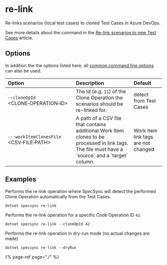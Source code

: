 # re-link

Re-links scenarios (local test cases) to cloned Test Cases in Azure DevOps.

See more details about the command in the [Re-link scenarios to new Test Cases](../../features/common-synchronization-features/re-link-scenarios.md) article.

## Options

In addition the the options listed here, all [common command line options](./#common-command-line-options) can also be used.

<table>
  <thead>
    <tr>
      <th style="text-align:left">Option</th>
      <th style="text-align:left">Description</th>
      <th style="text-align:left">Default</th>
    </tr>
  </thead>
  <tbody>
    <tr>
      <td style="text-align:left"><code>--cloneOpId </code>&lt;CLONE&#x2011;OPERATION&#x2011;ID&gt;</td>
      <td style="text-align:left">The Id (e.g. <code>11</code>) of the Clone Operation the scenarios should be re-linked for.</td>
      <td
      style="text-align:left">detect from Test Cases</td>
    </tr>
    <tr>
      <td style="text-align:left"><code>---workItemClonesFile </code>&lt;CSV&#x2011;FILE&#x2011;PATH&gt;</td>
      <td style="text-align:left">A path of a CSV file that contains additional Work Item clones to be processed in link tags. The file must have a `source` and a `target` column.</td>
      <td
      style="text-align:left">Work item link tags are not changed</td>
    </tr>
  </tbody>
</table>

## Examples

Performs the re-link operation where SpecSync will detect the performed Clone Operation automatically from the Test Cases.

```text
dotnet specsync re-link
```

Performs the re-link operation for a specific Code Operation ID `42`.

```text
dotnet specsync re-link --cloneOpId 42
```

Performs the re-link operation in dry-run mode (no actual changes are made)

```text
dotnet specsync re-link --dryRun
```

{% page-ref page="./" %}
